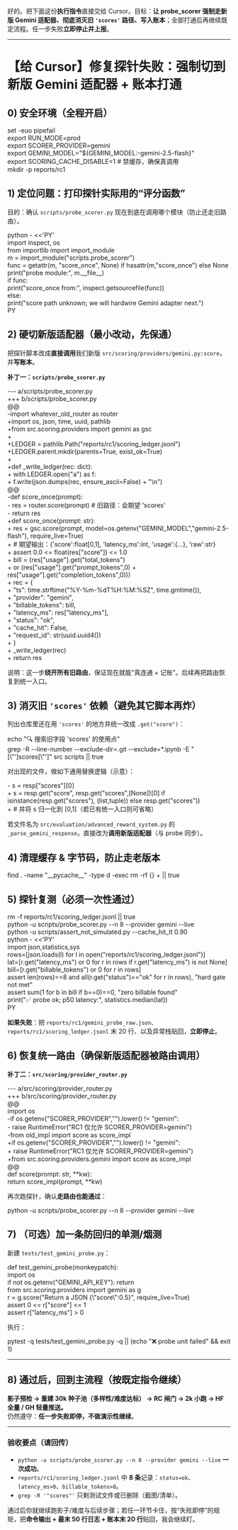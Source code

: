 好的。把下面这份**执行指令**直接交给 Cursor。目标：**让 probe\_scorer 强制走新版 Gemini 适配器、彻底消灭旧 `'scores'` 路径、写入账本**；全部打通后再继续既定流程。任一步失败**立即停止并上报**。

---

# **【给 Cursor】修复探针失败：强制切到新版 Gemini 适配器 \+ 账本打通**

## **0\) 安全环境（全程开启）**

set \-euo pipefail  
export RUN\_MODE=prod  
export SCORER\_PROVIDER=gemini  
export GEMINI\_MODEL="${GEMINI\_MODEL:-gemini-2.5-flash}"  
export SCORING\_CACHE\_DISABLE=1            \# 禁缓存，确保真调用  
mkdir \-p reports/rc1

## **1\) 定位问题：打印探针实际用的“评分函数”**

目的：确认 `scripts/probe_scorer.py` 现在到底在调用哪个模块（防止还走旧路由）。

python \- \<\<'PY'  
import inspect, os  
from importlib import import\_module  
m \= import\_module("scripts.probe\_scorer")  
func \= getattr(m, "score\_once", None) if hasattr(m,"score\_once") else None  
print("probe module:", m.\_\_file\_\_)  
if func:  
    print("score\_once from:", inspect.getsourcefile(func))  
else:  
    print("score path unknown; we will hardwire Gemini adapter next.")  
PY

## **2\) 硬切新版适配器（最小改动，先保通）**

把探针脚本改成**直接调用**我们新版 `src/scoring/providers/gemini.py:score`，并**写账本**。

**补丁一：`scripts/probe_scorer.py`**

\--- a/scripts/probe\_scorer.py  
\+++ b/scripts/probe\_scorer.py  
@@  
\-import whatever\_old\_router as router  
\+import os, json, time, uuid, pathlib  
\+from src.scoring.providers import gemini as gsc  
\+  
\+LEDGER \= pathlib.Path("reports/rc1/scoring\_ledger.jsonl")  
\+LEDGER.parent.mkdir(parents=True, exist\_ok=True)  
\+  
\+def \_write\_ledger(rec: dict):  
\+    with LEDGER.open("a") as f:  
\+        f.write(json.dumps(rec, ensure\_ascii=False) \+ "\\n")  
@@  
\-def score\_once(prompt):  
\-    res \= router.score(prompt)   \# 旧路径：会期望 'scores'  
\-    return res  
\+def score\_once(prompt: str):  
\+    res \= gsc.score(prompt, model=os.getenv("GEMINI\_MODEL","gemini-2.5-flash"), require\_live=True)  
\+    \# 期望输出：{'score':float\[0,1\], 'latency\_ms':int, 'usage':{...}, 'raw':str}  
\+    assert 0.0 \<= float(res\["score"\]) \<= 1.0  
\+    bill \= (res\["usage"\].get("total\_tokens")  
\+            or (res\["usage"\].get("prompt\_tokens",0) \+ res\["usage"\].get("completion\_tokens",0)))  
\+    rec \= {  
\+        "ts": time.strftime("%Y-%m-%dT%H:%M:%SZ", time.gmtime()),  
\+        "provider": "gemini",  
\+        "billable\_tokens": bill,  
\+        "latency\_ms": res\["latency\_ms"\],  
\+        "status": "ok",  
\+        "cache\_hit": False,  
\+        "request\_id": str(uuid.uuid4())  
\+    }  
\+    \_write\_ledger(rec)  
\+    return res

说明：这一步**绕开所有旧路由**，保证现在就能“真连通 \+ 记账”。后续再把路由恢复到统一入口。

## **3\) 消灭旧 `'scores'` 依赖（避免其它脚本再炸）**

列出仓库里还在用 `'scores'` 的地方并统一改成 `.get("score")`：

echo "🔍 搜索旧字段 'scores' 的使用点"  
grep \-R \--line-number \--exclude-dir=.git \--exclude=\*.ipynb \-E "\[\\"'\]scores\[\\"'\]" src scripts || true

对出现的文件，做如下通用替换逻辑（示意）：

\- s \= resp\["scores"\]\[0\]  
\+ s \= resp.get("score", resp.get("scores",\[None\])\[0\] if isinstance(resp.get("scores"), (list,tuple)) else resp.get("scores"))  
\+ \# 并将 s 归一化到 \[0,1\]（若已有统一入口则可省略）

若文件名为 `src/evaluation/advanced_reward_system.py` 的 `_parse_gemini_response`，直接改为**调用新版适配器**（与 probe 同步）。

## **4\) 清理缓存 & 字节码，防止走老版本**

find . \-name "\_\_pycache\_\_" \-type d \-exec rm \-rf {} \+ || true

## **5\) 探针复测（必须一次性通过）**

rm \-f reports/rc1/scoring\_ledger.jsonl || true  
python \-u scripts/probe\_scorer.py \--n 8 \--provider gemini \--live  
python \-u scripts/assert\_not\_simulated.py \--cache\_hit\_lt 0.90  
python \- \<\<'PY'  
import json,statistics,sys  
rows=\[json.loads(l) for l in open("reports/rc1/scoring\_ledger.jsonl")\]  
lat=\[r.get("latency\_ms") or 0 for r in rows if r.get("latency\_ms") is not None\]  
bill=\[r.get("billable\_tokens") or 0 for r in rows\]  
assert len(rows)==8 and all(r.get("status")=="ok" for r in rows), "hard gate not met"  
assert sum(1 for b in bill if b==0)==0, "zero billable found"  
print("✅ probe ok; p50 latency:", statistics.median(lat))  
PY

**如果失败**：把 `reports/rc1/gemini_probe_raw.json`、`reports/rc1/scoring_ledger.jsonl` 末 20 行、以及异常栈贴回，**立即停止**。

## **6\) 恢复统一路由（确保新版适配器被路由调用）**

**补丁二：`src/scoring/provider_router.py`**

\--- a/src/scoring/provider\_router.py  
\+++ b/src/scoring/provider\_router.py  
@@  
 import os  
\-if os.getenv("SCORER\_PROVIDER","").lower() \!= "gemini":  
\-    raise RuntimeError("RC1 仅允许 SCORER\_PROVIDER=gemini")  
\-from old\_impl import score as score\_impl  
\+if os.getenv("SCORER\_PROVIDER","").lower() \!= "gemini":  
\+    raise RuntimeError("RC1 仅允许 SCORER\_PROVIDER=gemini")  
\+from src.scoring.providers.gemini import score as score\_impl  
@@  
 def score(prompt: str, \*\*kw):  
     return score\_impl(prompt, \*\*kw)

再次跑探针，确认**走路由也能通过**：

python \-u scripts/probe\_scorer.py \--n 8 \--provider gemini \--live

## **7\) （可选）加一条防回归的单测/烟测**

新建 `tests/test_gemini_probe.py`：

def test\_gemini\_probe(monkeypatch):  
    import os  
    if not os.getenv("GEMINI\_API\_KEY"): return  
    from src.scoring.providers import gemini as g  
    r \= g.score("Return a JSON {\\"score\\":0.5}", require\_live=True)  
    assert 0 \<= r\["score"\] \<= 1  
    assert r\["latency\_ms"\] \> 0

执行：

pytest \-q tests/test\_gemini\_probe.py \-q || (echo "❌ probe unit failed" && exit 1\)

---

## **8\) 通过后，回到主流程（按既定指令继续）**

**影子预检 → 重建 30k 种子池（多样性/难度达标） → RC 闸门 → 2k 小跑 → HF 全量 / GH 轻量推送。**  
仍然遵守：**任一步失败即停，不做演示性继续**。

---

### **验收要点（请回传）**

* `python -u scripts/probe_scorer.py --n 8 --provider gemini --live` **一次成功**。  
* `reports/rc1/scoring_ledger.jsonl` 中 **8 条**记录：`status=ok`、`latency_ms>0`、`billable_tokens>0`。  
* `grep -R '"scores"'` 只剩测试文件或已删除（截图/清单）。

通过后你就继续跑影子/难度与后续步骤；若任一环节卡住，按“失败即停”的规矩，把**命令输出 \+ 最末 50 行日志 \+ 账本末 20 行**贴回，我会继续盯。

